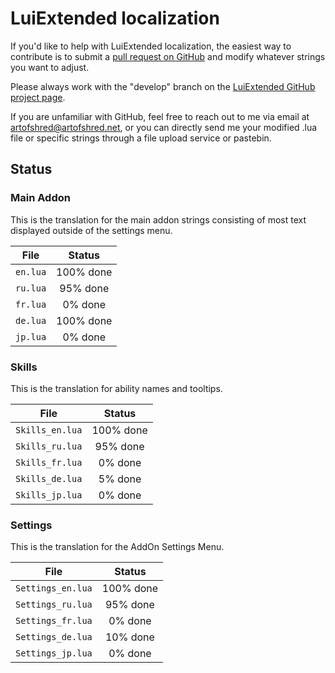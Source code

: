 # LuiExtended localization

If you'd like to help with LuiExtended localization, the easiest way to contribute is to submit a [pull request on GitHub][1] and modify whatever strings you want to adjust.

Please always work with the "develop" branch on the [LuiExtended GitHub project page][2].

If you are unfamiliar with GitHub, feel free to reach out to me via email at [artofshred@artofshred.net][3], or you can directly send me your modified .lua file or specific strings through a file upload service or pastebin.

Status
------

### Main Addon
This is the translation for the main addon strings consisting of most text displayed outside of the settings menu.

| File       | Status     |
|:----------:|:----------:|
| `en.lua`   | 100% done  |
| `ru.lua`   | 95%  done  |
| `fr.lua`   | 0% done    |
| `de.lua`   | 100% done  |
| `jp.lua`   | 0% done    |

### Skills
This is the translation for ability names and tooltips.

| File              | Status     |
|:-----------------:|:----------:|
| `Skills_en.lua`   | 100% done  |
| `Skills_ru.lua`   | 95%  done  |
| `Skills_fr.lua`   | 0% done    |
| `Skills_de.lua`   | 5% done    |
| `Skills_jp.lua`   | 0% done    |

### Settings  
This is the translation for the AddOn Settings Menu.

| File                | Status     |
|:-------------------:|:----------:|
| `Settings_en.lua`   | 100% done  |
| `Settings_ru.lua`   | 95%  done  |
| `Settings_fr.lua`   | 0% done    |
| `Settings_de.lua`   | 10% done   |
| `Settings_jp.lua`   | 0% done    |

[1]: https://help.github.com/en/github/collaborating-with-issues-and-pull-requests/creating-a-pull-request
[2]: https://github.com/ArtOfShred/LuiExtended/tree/develop
[3]: mailto:artofshred@artofshred.net
